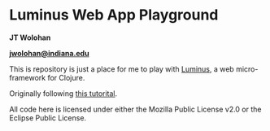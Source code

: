 Luminus Web App Playground
========
**JT Wolohan**

**jwolohan@indiana.edu**

This is repository is just a place for me to play with [Luminus](http://www.luminusweb.net/), a web micro-framework for Clojure.

Originally following [this tutorital](http://www.luminusweb.net/docs#guestbook_application).

All code here is licensed under either the Mozilla Public License v2.0 or the Eclipse Public License.

